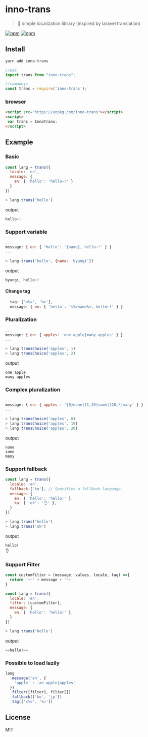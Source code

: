 # inno-trans
> 📜 simple localization library (inspired by laravel translation)

[![npm](https://img.shields.io/npm/v/inno-trans.svg?style=flat-square)](https://www.npmjs.com/package/inno-trans)
[![npm](https://img.shields.io/npm/dt/inno-trans.svg?style=flat-square)](https://www.npmjs.com/package/inno-trans)

## Install
```sh
yarn add inno-trans
```
```js
//es6
import trans from "inno-trans";

//commonjs
const trans = require('inno-trans');
```
### browser
```html
<script src="https://unpkg.com/inno-trans"></script>
<script>
 var trans = InnoTrans;
</script>
```

## Example
### Basic
```js
const lang = trans({
  locale: 'en',
  message: {
    en: { 'hello': 'hello~!' }
  }
})

> lang.trans('hello')
```
output
```
hello~!
```

### Support variable
```js
...
message: { en: { 'hello': '{name}, hello~!' } }
...

> lang.trans('hello', {name: 'byungi'})
```
output
```
byungi, hello~!
```

#### Change tag
```js
  tag: ['<%=', '%>'],
  message: { en: { 'hello': '<%=name%>, hello~!' } }

```

### Pluralization
```js
...
message: { en: { apples: 'one apple|many apples' } }
...

> lang.transChoice('apples', 1)
> lang.transChoice('apples', 2)
```
output
```
one apple
many apples
```

### Complex pluralization
```js
...
message: { en: { apples : '{0}none|[1,19]some|[20,*]many' } }
...

> lang.transChoice('apples', 0)
> lang.transChoice('apples', 19)
> lang.transChoice('apples', 20)
```
output
```
none
some
many
```

### Support fallback
```js
const lang = trans({
  locale: 'en',
  fallback:['ko'], // Specifies a fallback language.
  message: {
    en: { 'hello': 'hello!' },
    ko: { 'ok': '👌' },
  }
})

> lang.trans('hello')
> lang.trans('ok')
```
output
```
hello!
👌
```

### Support Filter
```js
const customFilter = (message, values, locale, tag) =>{
  return '~~' + message + '~~'
}

const lang = trans({
  locale: 'en',
  filter: [customFilter],
  message: {
    en: { 'hello': 'hello!' },
  }
})

> lang.trans('hello')
```
output
```
~~hello!~~
```

### Possible to load lazily
```js
lang
  .message('en', {
    'apple' : 'an apple|apples'
  })
  .filter([filter1, filter2])
  .fallback(['ko', 'jp'])
  .tag(['<%=', '%>'])
```

## License
MIT